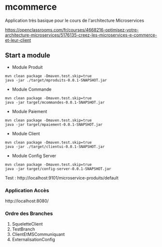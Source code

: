 # mcommerce
Application très basique pour le cours de l'architecture Microservices

https://openclassrooms.com/fr/courses/4668216-optimisez-votre-architecture-microservices/5176135-creez-les-microservices-e-commerce-et-leur-client

## Start a module

- Module Produit
```
mvn clean package -Dmaven.test.skip=true
java -jar ./target/mproduits-0.0.1-SNAPSHOT.jar
```

- Module Commande
```
mvn clean package -Dmaven.test.skip=true
java -jar target/mcommandes-0.0.1-SNAPSHOT.jar
```
- Module Paiement
```
mvn clean package -Dmaven.test.skip=true
java -jar target/mpaiement-0.0.1-SNAPSHOT.jar
```

- Module Client
```
mvn clean package -Dmaven.test.skip=true
java -jar ./target/clientui-0.0.1-SNAPSHOT.jar
```

- Module Config Server
```
mvn clean package -Dmaven.test.skip=true
java -jar target/config-server-0.0.1-SNAPSHOT.jar
```

Test : http://localhost:9101/microservice-produits/default

### Application Accès

http://localhost:8080/

### Ordre des Branches 
1. SqueletteClient
2. TestBranch
3. ClientEtMSCommuniquant
4. ExternalisationConfig

